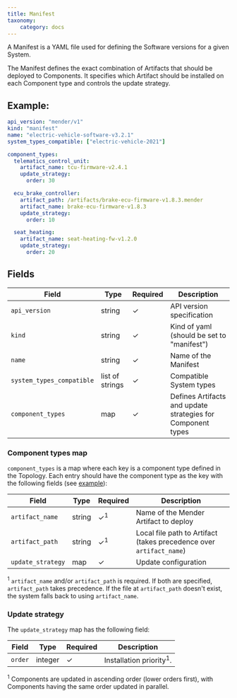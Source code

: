```yaml
---
title: Manifest
taxonomy:
    category: docs
---
```


A Manifest is a YAML file used for defining the Software versions for a given System.

The Manifest defines the exact combination of Artifacts that should be deployed to Components. It specifies which Artifact should be installed on each Component type and controls the update strategy.

## Example:

<!--AUTOVERSION: "electric-vehicle-software-v%"/ignore "tcu-firmware-v%"/ignore "brake-ecu-firmware-v%"/ignore "seat-heating-fw-v%"/ignore-->
```yaml
api_version: "mender/v1"
kind: "manifest"
name: "electric-vehicle-software-v3.2.1"
system_types_compatible: ["electric-vehicle-2021"]

component_types:
  telematics_control_unit:
    artifact_name: tcu-firmware-v2.4.1
    update_strategy:
      order: 30

  ecu_brake_controller:
    artifact_path: /artifacts/brake-ecu-firmware-v1.8.3.mender
    artifact_name: brake-ecu-firmware-v1.8.3
    update_strategy:
      order: 10

  seat_heating:
    artifact_name: seat-heating-fw-v1.2.0
    update_strategy:
      order: 20
```

## Fields

| Field | Type | Required | Description |
|-------|------|----------|-------------|
| `api_version` | string | ✓ | API version specification |
| `kind` | string | ✓ | Kind of yaml (should be set to "manifest") |
| `name` | string | ✓ | Name of the Manifest |
| `system_types_compatible` | list of strings | ✓ | Compatible System types |
| `component_types` | map | ✓ | Defines Artifacts and update strategies for Component types |

### Component types map
`component_types` is a map where each key is a component type defined in the Topology. Each entry should have the component type as the key with the following fields (see [example](#example)):

| Field | Type | Required | Description |
|-------|------|----------|-------------|
| `artifact_name` | string | ✓<sup>1</sup> | Name of the Mender Artifact to deploy |
| `artifact_path` | string | ✓<sup>1</sup> | Local file path to Artifact (takes precedence over `artifact_name`) |
| `update_strategy` | map | ✓ | Update configuration |

<sup>1</sup> `artifact_name` and/or `artifact_path` is required. If both are specified, `artifact_path` takes precedence. If the file at `artifact_path` doesn't exist, the system falls back to using `artifact_name`.

### Update strategy
The `update_strategy` map has the following field:

| Field | Type | Required | Description |
|-------|------|----------|-------------|
| `order` | integer | ✓ | Installation priority<sup>1</sup>.  |

<sup>1</sup> Components are updated in ascending order (lower orders first), with Components having the same order updated in parallel.
